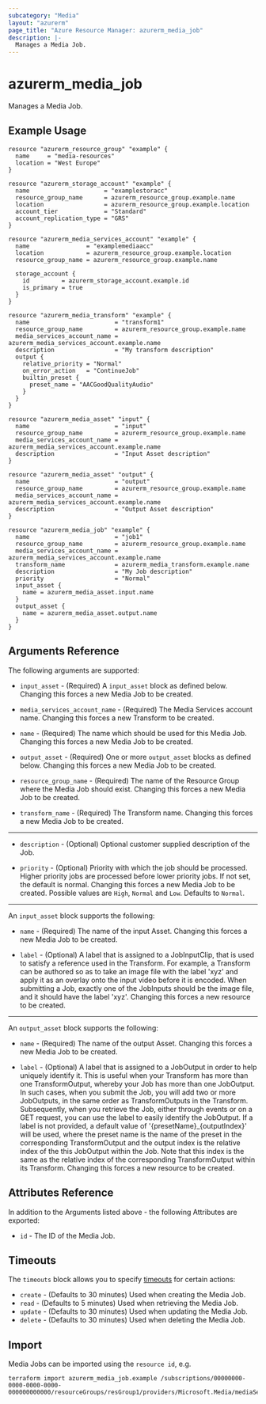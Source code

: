 ```yaml
---
subcategory: "Media"
layout: "azurerm"
page_title: "Azure Resource Manager: azurerm_media_job"
description: |-
  Manages a Media Job.
---
```


# azurerm_media_job

Manages a Media Job.

## Example Usage

```hcl
resource "azurerm_resource_group" "example" {
  name     = "media-resources"
  location = "West Europe"
}

resource "azurerm_storage_account" "example" {
  name                     = "examplestoracc"
  resource_group_name      = azurerm_resource_group.example.name
  location                 = azurerm_resource_group.example.location
  account_tier             = "Standard"
  account_replication_type = "GRS"
}

resource "azurerm_media_services_account" "example" {
  name                = "examplemediaacc"
  location            = azurerm_resource_group.example.location
  resource_group_name = azurerm_resource_group.example.name

  storage_account {
    id         = azurerm_storage_account.example.id
    is_primary = true
  }
}

resource "azurerm_media_transform" "example" {
  name                        = "transform1"
  resource_group_name         = azurerm_resource_group.example.name
  media_services_account_name = azurerm_media_services_account.example.name
  description                 = "My transform description"
  output {
    relative_priority = "Normal"
    on_error_action   = "ContinueJob"
    builtin_preset {
      preset_name = "AACGoodQualityAudio"
    }
  }
}

resource "azurerm_media_asset" "input" {
  name                        = "input"
  resource_group_name         = azurerm_resource_group.example.name
  media_services_account_name = azurerm_media_services_account.example.name
  description                 = "Input Asset description"
}

resource "azurerm_media_asset" "output" {
  name                        = "output"
  resource_group_name         = azurerm_resource_group.example.name
  media_services_account_name = azurerm_media_services_account.example.name
  description                 = "Output Asset description"
}

resource "azurerm_media_job" "example" {
  name                        = "job1"
  resource_group_name         = azurerm_resource_group.example.name
  media_services_account_name = azurerm_media_services_account.example.name
  transform_name              = azurerm_media_transform.example.name
  description                 = "My Job description"
  priority                    = "Normal"
  input_asset {
    name = azurerm_media_asset.input.name
  }
  output_asset {
    name = azurerm_media_asset.output.name
  }
}
```

## Arguments Reference

The following arguments are supported:

* `input_asset` - (Required) A `input_asset` block as defined below. Changing this forces a new Media Job to be created.

* `media_services_account_name` - (Required) The Media Services account name. Changing this forces a new Transform to be created.

* `name` - (Required) The name which should be used for this Media Job. Changing this forces a new Media Job to be created.

* `output_asset` - (Required) One or more `output_asset` blocks as defined below. Changing this forces a new Media Job to be created.

* `resource_group_name` - (Required) The name of the Resource Group where the Media Job should exist. Changing this forces a new Media Job to be created.

* `transform_name` - (Required) The Transform name. Changing this forces a new Media Job to be created.

---

* `description` - (Optional) Optional customer supplied description of the Job.

* `priority` - (Optional) Priority with which the job should be processed. Higher priority jobs are processed before lower priority jobs. If not set, the default is normal. Changing this forces a new Media Job to be created. Possible values are `High`, `Normal` and `Low`. Defaults to `Normal`.

---

An `input_asset` block supports the following:

* `name` - (Required) The name of the input Asset. Changing this forces a new Media Job to be created.

* `label` - (Optional) A label that is assigned to a JobInputClip, that is used to satisfy a reference used in the Transform. For example, a Transform can be authored so as to take an image file with the label 'xyz' and apply it as an overlay onto the input video before it is encoded. When submitting a Job, exactly one of the JobInputs should be the image file, and it should have the label 'xyz'. Changing this forces a new resource to be created.

---

An `output_asset` block supports the following:

* `name` - (Required) The name of the output Asset. Changing this forces a new Media Job to be created.

* `label` - (Optional) A label that is assigned to a JobOutput in order to help uniquely identify it. This is useful when your Transform has more than one TransformOutput, whereby your Job has more than one JobOutput. In such cases, when you submit the Job, you will add two or more JobOutputs, in the same order as TransformOutputs in the Transform. Subsequently, when you retrieve the Job, either through events or on a GET request, you can use the label to easily identify the JobOutput. If a label is not provided, a default value of '{presetName}_{outputIndex}' will be used, where the preset name is the name of the preset in the corresponding TransformOutput and the output index is the relative index of the this JobOutput within the Job. Note that this index is the same as the relative index of the corresponding TransformOutput within its Transform. Changing this forces a new resource to be created.

## Attributes Reference

In addition to the Arguments listed above - the following Attributes are exported:

* `id` - The ID of the Media Job.

## Timeouts

The `timeouts` block allows you to specify [timeouts](https://www.terraform.io/language/resources/syntax#operation-timeouts) for certain actions:

* `create` - (Defaults to 30 minutes) Used when creating the Media Job.
* `read` - (Defaults to 5 minutes) Used when retrieving the Media Job.
* `update` - (Defaults to 30 minutes) Used when updating the Media Job.
* `delete` - (Defaults to 30 minutes) Used when deleting the Media Job.

## Import

Media Jobs can be imported using the `resource id`, e.g.

```shell
terraform import azurerm_media_job.example /subscriptions/00000000-0000-0000-0000-000000000000/resourceGroups/resGroup1/providers/Microsoft.Media/mediaServices/account1/transforms/transform1/jobs/job1
```
